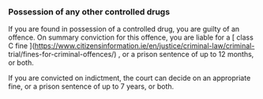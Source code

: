 ###  **Possession of any other controlled drugs**

If you are found in possession of a controlled drug, you are guilty of an
offence. On summary conviction for this offence, you are liable for a [ class
C fine ](https://www.citizensinformation.ie/en/justice/criminal-law/criminal-
trial/fines-for-criminal-offences/) , or a prison sentence of up to 12 months,
or both.

If you are convicted on indictment, the court can decide on an appropriate
fine, or a prison sentence of up to 7 years, or both.
